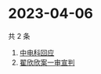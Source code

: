 # 2023-04-06

共 2 条

<!-- BEGIN -->
<!-- 最后更新时间 Thu Apr 06 2023 04:08:29 GMT+0800 (China Standard Time) -->

1. [中电科回应](https://www.zhihu.com/search?q=中电科回应)
1. [翟欣欣案一审宣判](https://www.zhihu.com/search?q=翟欣欣案一审宣判)

<!-- END -->
